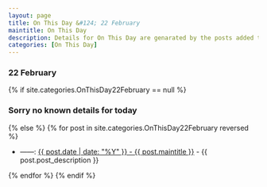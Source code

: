 ```yaml
---
layout: page
title: On This Day &#124; 22 February
maintitle: On This Day
description: Details for On This Day are genarated by the posts added to the website so the content is subject to changes/updates over time.
categories: [On This Day]
---
```


<h3>22 February</h3>

{% if site.categories.OnThisDay22February == null %}
  <h3>Sorry no known details for today</h3>
{% else %}
{% for post in site.categories.OnThisDay22February reversed %}
<ul>
<li> ——: <a href="{{ post.url }}">{{ post.date | date: "%Y" }} - {{ post.maintitle }}</a> - {{ post.post_description }}</li>
</ul>

{% endfor %}
{% endif %}

